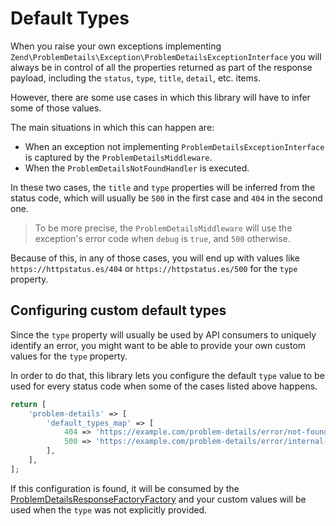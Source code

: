 # Default Types

When you raise your own exceptions implementing `Zend\ProblemDetails\Exception\ProblemDetailsExceptionInterface` 
you will always be in control of all the properties returned as part of the
response payload, including the `status`, `type`, `title`, `detail`, etc.
items.

However, there are some use cases in which this library will have to infer some
of those values.

The main situations in which this can happen are:

- When an exception not implementing `ProblemDetailsExceptionInterface` is
  captured by the `ProblemDetailsMiddleware`.
- When the `ProblemDetailsNotFoundHandler` is executed.

In these two cases, the `title` and `type` properties will be inferred from the
status code, which will usually be `500` in the first case and `404` in the
second one.

> To be more precise, the `ProblemDetailsMiddleware` will use the exception's
> error code when `debug` is `true`, and `500` otherwise.

Because of this, in any of those cases, you will end up with values like
`https://httpstatus.es/404` or `https://httpstatus.es/500` for the `type`
property.

## Configuring custom default types

Since the `type` property will usually be used by API consumers to uniquely
identify an error, you might want to be able to provide your own custom values
for the `type` property.

In order to do that, this library lets you configure the default `type` value to
be used for every status code when some of the cases listed above happens.

```php
return [
    'problem-details' => [
        'default_types_map' => [
            404 => 'https://example.com/problem-details/error/not-found',
            500 => 'https://example.com/problem-details/error/internal-server-error',
        ],
    ],
];
```

If this configuration is found, it will be consumed by the
[ProblemDetailsResponseFactoryFactory](response.md#problemdetailsresponsefactoryfactory)
and your custom values will be used when the `type` was not explicitly provided.
